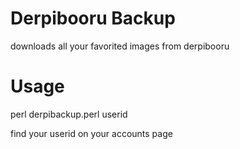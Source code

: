 # Derpibooru Backup
downloads all your favorited images from derpibooru

# Usage
perl derpibackup.perl userid

find your userid on your accounts page
